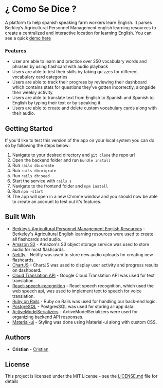# ¿ Como Se Dice ?

A platform to help spanish speaking farm workers learn English. It parses Berkley’s Agricultural Personnel Management english learning resources to create a centralized and interactive location for learning English. You can see a quick [demo here](https://youtu.be/zymhOk7uurQ)

<!-- ![The landing page for Neighbor's Kitchen](https://i.imgur.com/MwODixc.png )
 &nbsp;&nbsp;&nbsp;&nbsp;&nbsp;&nbsp;&nbsp;&nbsp;<img src="https://i.imgur.com/Es8gs8S.png" alt="neighbor's kitchen menu" width="350"/>  <img src="https://i.imgur.com/yVgHeUH.png" alt="neighbor's kitchen menu" width="350" /> -->

### Features

- User are able to learn and practice over 250 vocabulary words and phrases by using flashcard with audio playback
- Users are able to test their skills by taking quizzes for different vocabulary card categories
- Users are able to track their progress by reviewing their dashboard which contains stats for
  questions they've gotten incorrectly, alongside their weekly activity.
- Users are able to translate text from English to Spanish and Spanish to English by typing their text or by speaking it.
- Users are able to create and delete custom vocabulary cards along with their audio.

## Getting Started

If you'd like to test this version of the app on your local system you can do so by following the steps below:

1. Navigate to your desired directory and `git clone` the repo url
2. Open the backend folder and run `bundle install`
3. Run `rails db:create`
4. Run `rails db:migrate`
5. Run `rails db:seed`
6. Start the service with `rails s`
7. Navigate to the frontend folder and `npm install`
8. Run `npm -start`
9. The app will open in a new Chrome window and you should now be able to create an account to test out it's features.

## Built With

- [Berkley’s Agricultural Personnel Management English Resources](https://nature.berkeley.edu/ucce50/ag-labor/english/) - Berkeley's Agricultural English learning resources were used to create all flashcards and audio.
- [Amazon S3](https://aws.amazon.com/s3/) - Amazon's S3 object storage service was used to store audio for most flashcards.
- [Netifly](https://www.netlify.com/) - Netifly was used to store new audio uploads for creating new flashcards.
- [ChartJS](https://www.chartjs.org/) - ChartJS was used to display user activity and progress results on dashboard.
- [Cloud Translation API](https://cloud.google.com/translate/docs/setup) - Google Cloud Translation API was used for text translation.
- [React-speech-recognition](https://www.npmjs.com/package/react-speech-recognition) - React speech recognition, which used the web speech api, was used to implement text to speech for voice translation.
- [Ruby on Rails](https://rubyonrails.org/) - Ruby on Rails was used for handling our back-end logic.
- [PostgreSQL](https://www.postgresql.org/) - PostgresSQL was used for storing all app data.
- [ActiveModelSerializers](https://github.com/rails-api/active_model_serializers) - ActiveModelSerializers were used for organizing backend API responses.
- [Material-ui](http://material-ui.com/) - Styling was done using Material-ui along with custom CSS.

## Authors

- **Cristian** - [Cristian](https://github.com/ccedacero)

## License

This project is licensed under the MIT License - see the [LICENSE.md](LICENSE.md) file for details
